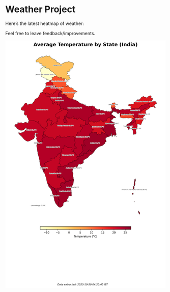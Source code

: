 # Weather Project

Here’s the latest heatmap of weather:

Feel free to leave feedback/improvements.

![India Heatmap](docs/assets/india_heatmap.png?v=F56B42)
